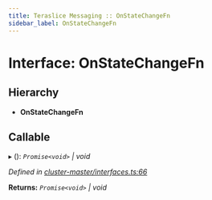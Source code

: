 ```yaml
---
title: Teraslice Messaging :: OnStateChangeFn
sidebar_label: OnStateChangeFn
---
```


# Interface: OnStateChangeFn

## Hierarchy

* **OnStateChangeFn**

## Callable

▸ (): *`Promise<void>` | void*

*Defined in [cluster-master/interfaces.ts:66](https://github.com/terascope/teraslice/blob/6e018493/packages/teraslice-messaging/src/cluster-master/interfaces.ts#L66)*

**Returns:** *`Promise<void>` | void*
